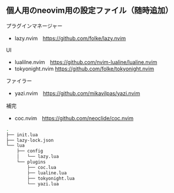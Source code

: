 ## 個人用のneovim用の設定ファイル（随時追加）
 
 プラグインマネージャー
* lazy.nvim　https://github.com/folke/lazy.nvim

UI
* lualilne.nvim　https://github.com/nvim-lualine/lualine.nvim
* tokyonight.nvim https://github.com/folke/tokyonight.nvim

ファイラー
* yazi.nvim　https://github.com/mikavilpas/yazi.nvim

補完
* coc.nvim　https://github.com/neoclide/coc.nvim

```zsh
.
├── init.lua
├── lazy-lock.json
└── lua
    ├── config
    │   └── lazy.lua
    └── plugins
        ├── coc.lua
        ├── lualine.lua
        ├── tokyonight.lua
        └── yazi.lua
```
